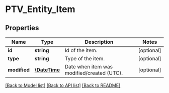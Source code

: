 # PTV_Entity_Item

## Properties
Name | Type | Description | Notes
------------ | ------------- | ------------- | -------------
**id** | **string** | Id of the item. | [optional] 
**type** | **string** | Type of the item. | [optional] 
**modified** | [**\DateTime**](\DateTime.md) | Date when item was modified/created (UTC). | [optional] 

[[Back to Model list]](../README.md#documentation-for-models) [[Back to API list]](../README.md#documentation-for-api-endpoints) [[Back to README]](../README.md)


